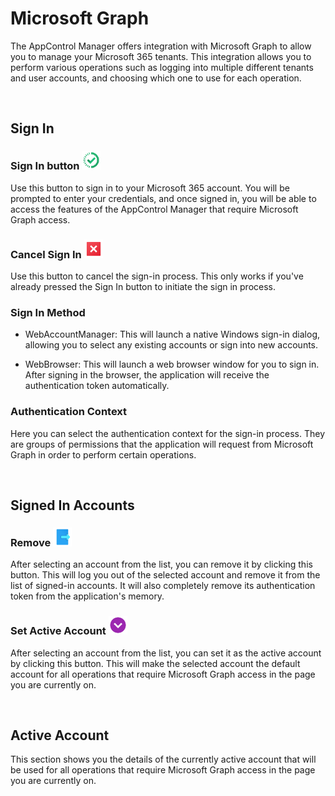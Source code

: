# Microsoft Graph

The AppControl Manager offers integration with Microsoft Graph to allow you to manage your Microsoft 365 tenants. This integration allows you to perform various operations such as logging into multiple different tenants and user accounts, and choosing which one to use for each operation.

<br>

## Sign In 

### Sign In button <img src="https://raw.githubusercontent.com/HotCakeX/.github/7ac3898730bc82a790f56a61e301b6663dfc9d5a/Pictures/Gifs/AppControl%20Manager%20Menu/Microsoft%20Graph%20-%20Sign%20in.gif" alt="Sign In" width="30" />

Use this button to sign in to your Microsoft 365 account. You will be prompted to enter your credentials, and once signed in, you will be able to access the features of the AppControl Manager that require Microsoft Graph access.

### Cancel Sign In <img src="https://raw.githubusercontent.com/HotCakeX/.github/7ac3898730bc82a790f56a61e301b6663dfc9d5a/Pictures/Gifs/AppControl%20Manager%20Menu/Microsoft%20Graph%20-%20Cancel%20Sign%20in.gif" alt="Cancel Sign In" width="30" />

Use this button to cancel the sign-in process. This only works if you've already pressed the Sign In button to initiate the sign in process.

### Sign In Method

* WebAccountManager: This will launch a native Windows sign-in dialog, allowing you to select any existing accounts or sign into new accounts.

* WebBrowser: This will launch a web browser window for you to sign in. After signing in the browser, the application will receive the authentication token automatically.

### Authentication Context

Here you can select the authentication context for the sign-in process. They are groups of permissions that the application will request from Microsoft Graph in order to perform certain operations.

<br>

## Signed In Accounts

### Remove <img src="https://raw.githubusercontent.com/HotCakeX/.github/7ac3898730bc82a790f56a61e301b6663dfc9d5a/Pictures/Gifs/AppControl%20Manager%20Menu/Microsoft%20Graph%20-%20Log%20Out.gif" alt="Remove" width="30" />

After selecting an account from the list, you can remove it by clicking this button. This will log you out of the selected account and remove it from the list of signed-in accounts. It will also completely remove its authentication token from the application's memory.

### Set Active Account <img src="https://raw.githubusercontent.com/HotCakeX/.github/7ac3898730bc82a790f56a61e301b6663dfc9d5a/Pictures/Gifs/AppControl%20Manager%20Menu/Microsoft%20Graph%20-%20Set%20Active%20Account.gif" alt="Set Active Account" width="30" />

After selecting an account from the list, you can set it as the active account by clicking this button. This will make the selected account the default account for all operations that require Microsoft Graph access in the page you are currently on.

<br>

## Active Account

This section shows you the details of the currently active account that will be used for all operations that require Microsoft Graph access in the page you are currently on.

<br>
